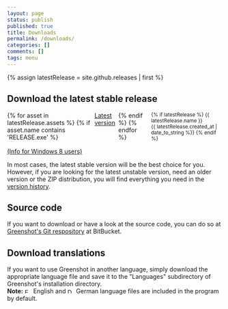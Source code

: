 ```yaml
---
layout: page
status: publish
published: true
title: Downloads
permalink: /downloads/
categories: []
comments: []
tags: menu
---
```

{% assign latestRelease = site.github.releases | first %}
<!-- TODO retrieve downloadable files -->
<div class="two-col left-box">
<h2>Download the latest stable release</h2>
<p style="display:table-row">
	{% for asset in latestRelease.assets %}
		{% if asset.name contains 'RELEASE.exe' %}
			<a href="{{ asset.browser_download_url }}" class="cta" title="Download the latest stable version of Greenshot" rel="nofollow" style="display:table-cell">Latest version</a>
		{% endif %}
	{% endfor %}
	<small style="display:table-cell;vertical-align:middle;padding-left:1em;">
		{% if latestRelease %}
			{{ latestRelease.name }}<br>{{ latestRelease.created_at | date_to_string %}}
		{% endif %}
	</small>
</p>
<p><a href="#" onclick="jQuery('#w8info').slideToggle();return false;">(Info for Windows 8 users)</a><br/> <span id="w8info" style="display:none">Windows might ask you to install .NET 3.5 when running Greenshot. You can skip this. <a href="/faq/why-does-windows-8-suggest-to-install-earlier-net-versions-when-starting-greenshot/">Read more</a></span></p>
<p>In most cases, the latest stable version will be the best choice for you. However, if you are looking for the latest unstable version, need an older version or the ZIP distribution, you will find everything you need in the <a href="/version-history/" title="Download other versions of Greenshot">version history</a>.</p>

<h2>Source code</h2>
<p>If you want to download or have a look at the source code, you can do so at <a href="https://bitbucket.org/greenshot/greenshot/">Greenshot's Git respository</a> at BitBucket.</p>
</div>
<div class="two-col right-box">
<h2>Download translations</h2>
<p>If you want to use Greenshot in another language, simply download the appropriate language file and save it to the "Languages" subdirectory of Greenshot's installation directory.<br />
<strong>Note:</strong> <img src="/assets/wp-content/themes/greenshot/images/flags/us.gif" width="16" height="11" alt="EN" /> English and <img src="/assets/wp-content/themes/greenshot/images/flags/de.gif" width="16" height="11" alt="DE" /> German language files are included in the program by default.</p>
<p><?=$langs?></p>
<p><?=$helps?></p>
</div>
<div style="clear:both"></div>
